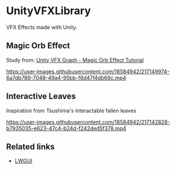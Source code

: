 # UnityVFXLibrary

VFX Effects made with Unity.

## Magic Orb Effect

Study from: [Unity VFX Graph - Magic Orb Effect Tutorial](https://www.youtube.com/watch?v=7bMOhNUA1bI&t=14s)

https://user-images.githubusercontent.com/18584942/217149974-6a7db789-7048-49a4-95bb-f8d47f4db68c.mp4


## Interactive Leaves

Inspiration from Tsushima's interactable fallen leaves

https://user-images.githubusercontent.com/18584942/217142828-b7935035-e623-47c4-b24d-f242ded5f378.mp4

## Related links

- [LWGUI](https://github.com/JasonMa0012/LWGUI)

